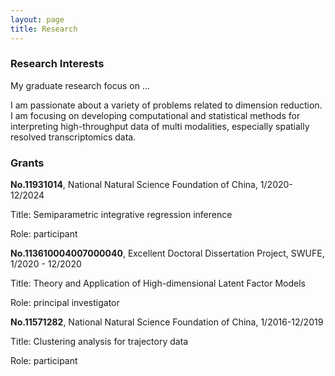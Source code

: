 ```yaml
---
layout: page
title: Research
---
```


### Research Interests

My graduate research focus on ...


I am passionate about a variety of problems related to dimension reduction. I am focusing on 
developing computational and statistical methods for interpreting high-throughput data of multi modalities, especially spatially resolved transcriptomics data.




### Grants

**No.11931014**, National Natural Science Foundation of China, 1/2020-12/2024

Title: Semiparametric integrative regression inference

Role: participant

**No.113610004007000040**, Excellent Doctoral Dissertation Project, SWUFE, 1/2020 - 12/2020

Title: Theory and Application of High-dimensional Latent Factor Models

Role: principal investigator


**No.11571282**, National Natural Science Foundation of China, 1/2016-12/2019

Title: Clustering analysis for trajectory data

Role: participant
